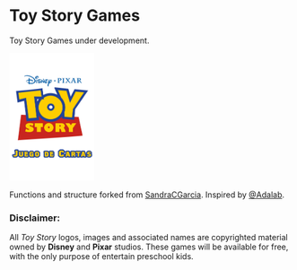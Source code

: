 # Toy Story Games
Toy Story Games under development.

<img src="https://raw.githubusercontent.com/annabranco/juego-de-cartas-adalab/master/images/cardback.png" alt="Toy Story: Jueg de Cartas" width="30%">

Functions and structure forked from [SandraCGarcia](https://github.com/SandraCGarcia/juego-de-cartas-adalab).
Inspired by [@Adalab](https://github.com/Adalab).

### Disclaimer:
All *Toy Story* logos, images and associated names are copyrighted material owned by **Disney** and **Pixar** studios.
These games will be available for free, with the only purpose of entertain preschool kids.
